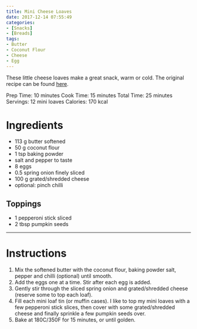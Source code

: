 ```yaml
---
title: Mini Cheese Loaves
date: 2017-12-14 07:55:49
categories:
- [Snacks]
- [Breads]
tags:
- Butter
- Coconut Flour
- Cheese
- Egg
---
```


These little cheese loaves make a great snack, warm or cold. The original recipe can be found [here](https://www.ditchthecarbs.com/coconut-flour-mini-cheese-loaves/).

<!--more-->


 Prep Time: 10 minutes
 Cook Time: 15 minutes
 Total Time: 25 minutes
 Servings: 12 mini loaves
 Calories: 170 kcal


# Ingredients
- 113 g butter softened
- 50 g coconut flour
- 1 tsp baking powder
- salt and pepper to taste
- 8 eggs
- 0.5 spring onion finely sliced
- 100 g grated/shredded cheese
- optional: pinch chilli

## Toppings
- 1 pepperoni stick sliced
- 2 tbsp pumpkin seeds

---

# Instructions
1. Mix the softened butter with the coconut flour, baking powder salt, pepper and chilli (optional) until smooth.
2. Add the eggs one at a time. Stir after each egg is added.
3. Gently stir through the sliced spring onion and grated/shredded cheese (reserve some to top each loaf).
4. Fill each mini loaf tin (or muffin cases). 
I like to top my mini loaves with a few pepperoni stick slices, then cover with some grated/shredded cheese and finally sprinkle a few pumpkin seeds over.
5. Bake at 180C/350F for 15 minutes, or until golden.

